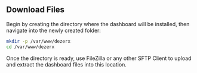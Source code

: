 ## Download Files

Begin by creating the directory where the dashboard will be installed, then navigate into the newly created folder:

```bash
mkdir -p /var/www/dezerx
cd /var/www/dezerx
```

Once the directory is ready, use FileZilla or any other SFTP Client to upload and extract the dashboard files into this location.
